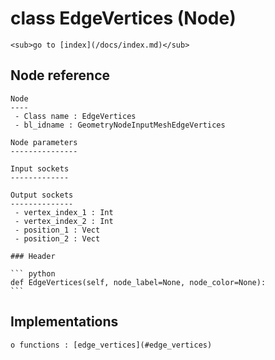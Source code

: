 # class EdgeVertices (Node)

    <sub>go to [index](/docs/index.md)</sub>
    
## Node reference

    Node
    ----
     - Class name : EdgeVertices
     - bl_idname : GeometryNodeInputMeshEdgeVertices
    
    Node parameters
    ---------------
    
    Input sockets
    -------------
    
    Output sockets
    --------------
     - vertex_index_1 : Int
     - vertex_index_2 : Int
     - position_1 : Vect
     - position_2 : Vect
    
    ### Header

    ``` python
    def EdgeVertices(self, node_label=None, node_color=None):
    ```
    
## Implementations

    o functions : [edge_vertices](#edge_vertices)
    
    